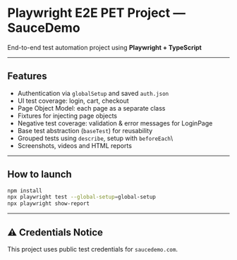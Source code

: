 # Playwright E2E PET Project — SauceDemo

End-to-end test automation project using **Playwright + TypeScript**

---

## Features

- Authentication via `globalSetup` and saved `auth.json`
- UI test coverage: login, cart, checkout
- Page Object Model: each page as a separate class
- Fixtures for injecting page objects
- Negative test coverage: validation & error messages for LoginPage
- Base test abstraction (`baseTest`) for reusability
- Grouped tests using `describe`, setup with `beforeEach`\
- Screenshots, videos and HTML reports

---

## How to launch

```bash
npm install
npx playwright test --global-setup=global-setup
npx playwright show-report
```

---

## ⚠️ Credentials Notice
This project uses public test credentials for `saucedemo.com`.